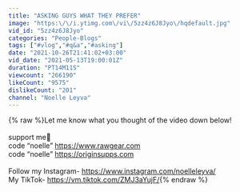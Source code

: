 ```yaml
---
title: "ASKING GUYS WHAT THEY PREFER"
image: "https:\/\/i.ytimg.com\/vi\/5zz4z6J8Jyo\/hqdefault.jpg"
vid_id: "5zz4z6J8Jyo"
categories: "People-Blogs"
tags: ["#vlog","#q&a","#asking"]
date: "2021-10-26T21:41:02+03:00"
vid_date: "2021-05-13T19:00:01Z"
duration: "PT14M11S"
viewcount: "266190"
likeCount: "9575"
dislikeCount: "201"
channel: "Noelle Leyva"
---
```

{% raw %}Let me know what you thought of the video down below! <br /><br />support me🥰<br />code “noelle” <a rel="nofollow" target="blank" href="https://www.rawgear.com">https://www.rawgear.com</a><br />code “noelle” <a rel="nofollow" target="blank" href="https://originsupps.com">https://originsupps.com</a><br /><br />Follow my Instagram- <a rel="nofollow" target="blank" href="https://www.instagram.com/noelleleyva/">https://www.instagram.com/noelleleyva/</a><br />My TikTok- <a rel="nofollow" target="blank" href="https://vm.tiktok.com/ZMJ3aYujF/">https://vm.tiktok.com/ZMJ3aYujF/</a>{% endraw %}
